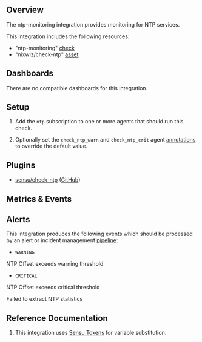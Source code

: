 ## Overview

The ntp-monitoring integration provides monitoring for NTP services.

This integration includes the following resources:

* "ntp-monitoring" [check]
* "nixwiz/check-ntp" [asset]

## Dashboards

There are no compatible dashboards for this integration.

## Setup

1. Add the `ntp` subscription to one or more agents that should run this check.

1. Optionally set the `check_ntp_warn` and `check_ntp_crit` agent [annotations] to override the default value.

## Plugins

- [sensu/check-ntp][nixwiz/check-ntp-bonsai] ([GitHub][nixwiz/check-ntp-github])

## Metrics & Events

## Alerts

This integration produces the following events which should be processed by an alert or incident management [pipeline]:

* `WARNING`

NTP Offset exceeds warning threshold

* `CRITICAL`

NTP Offset exceeds critical threshold

Failed to extract NTP statistics

## Reference Documentation

<!-- Please provide links to any relevant reference documentation to help users learn more and/or troubleshoot this integration; specifically including any third-party software documentation. -->

1. This integration uses [Sensu Tokens][tokens] for variable substitution.

<!-- Links -->
[check]: https://docs.sensu.io/sensu-go/latest/observability-pipeline/observe-schedule/checks/
[asset]: https://docs.sensu.io/sensu-go/latest/plugins/assets/
[subscription]: https://docs.sensu.io/sensu-go/latest/observability-pipeline/observe-schedule/subscriptions/
[subscriptions]: https://docs.sensu.io/sensu-go/latest/observability-pipeline/observe-schedule/subscriptions/
[agents]: https://docs.sensu.io/sensu-go/latest/observability-pipeline/observe-schedule/agent/
[annotation]: https://docs.sensu.io/sensu-go/latest/observability-pipeline/observe-schedule/agent/#general-configuration-flags
[annotations]: https://docs.sensu.io/sensu-go/latest/observability-pipeline/observe-schedule/agent/#general-configuration-flags
[plugins]: https://docs.sensu.io/sensu-go/latest/plugins/
[metrics]: https://docs.sensu.io/sensu-go/latest/observability-pipeline/observe-schedule/metrics/
[handler]: https://docs.sensu.io/sensu-go/latest/observability-pipeline/observe-process/handlers/
[pipeline]: https://docs.sensu.io/sensu-go/latest/observability-pipeline/observe-process/pipelines/
[secret]: https://docs.sensu.io/sensu-go/latest/operations/manage-secrets/secrets/
[secrets]: https://docs.sensu.io/sensu-go/latest/operations/manage-secrets/secrets/
[tokens]: https://docs.sensu.io/sensu-go/latest/observability-pipeline/observe-schedule/tokens/
[sensu-plus]: https://sensu.io/features/analytics
[nixwiz/check-ntp-bonsai]: https://bonsai.sensu.io/assets/nixwiz/check-ntp
[nixwiz/check-ntp-github]: https://github.com/sensu/check-ntp
